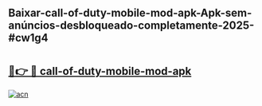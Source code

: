 ## Baixar-call-of-duty-mobile-mod-apk-Apk-sem-anúncios-desbloqueado-completamente-2025-#cw1g4

# <h2><a href="https://ainizakaria.my?title=call-of-duty-mobile-mod-apk&ref=20M">🔗👉 🔴 call-of-duty-mobile-mod-apk</a></h2>

[![acn](https://github.com/user-attachments/assets/0f9c940e-d8b0-45ae-aac7-cd30a18b3e1c)](https://ainizakaria.my?title=call-of-duty-mobile-mod-apk&ref=20M)

